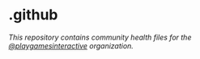 # .github

*This repository contains community health files for the [@playgamesinteractive](https://github.com/playgamesinteractive) organization.*